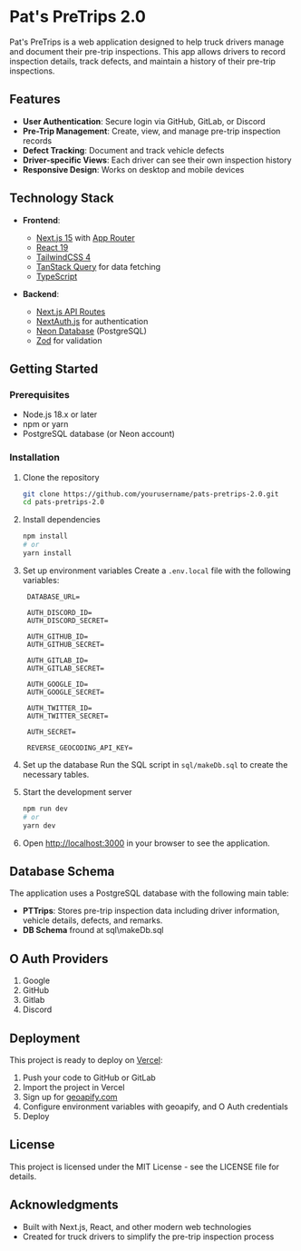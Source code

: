 # Pat's PreTrips 2.0
 
Pat's PreTrips is a web application designed to help truck drivers manage and document their pre-trip inspections. This app allows drivers to record inspection details, track defects, and maintain a history of their pre-trip inspections.
 
## Features
 
- **User Authentication**: Secure login via GitHub, GitLab, or Discord
- **Pre-Trip Management**: Create, view, and manage pre-trip inspection records
- **Defect Tracking**: Document and track vehicle defects
- **Driver-specific Views**: Each driver can see their own inspection history
- **Responsive Design**: Works on desktop and mobile devices
 
## Technology Stack
 
- **Frontend**:
  - [Next.js 15](https://nextjs.org/) with [App Router](https://nextjs.org/docs/app)
  - [React 19](https://react.dev/)
  - [TailwindCSS 4](https://tailwindcss.com/)
  - [TanStack Query](https://tanstack.com/query/latest) for data fetching
  - [TypeScript](https://www.typescriptlang.org/)
 
- **Backend**:
  - [Next.js API Routes](https://nextjs.org/docs/api-routes/introduction)
  - [NextAuth.js](https://next-auth.js.org/) for authentication
  - [Neon Database](https://neon.tech/) (PostgreSQL)
  - [Zod](https://zod.dev/) for validation
 
## Getting Started
 
### Prerequisites
 
- Node.js 18.x or later
- npm or yarn
- PostgreSQL database (or Neon account)
 
### Installation
 
1. Clone the repository
   ```bash
   git clone https://github.com/yourusername/pats-pretrips-2.0.git
   cd pats-pretrips-2.0
   ```
 
2. Install dependencies
   ```bash
   npm install
   # or
   yarn install
   ```
 
3. Set up environment variables
   Create a `.env.local` file with the following variables:
   ```
    DATABASE_URL=

    AUTH_DISCORD_ID=
    AUTH_DISCORD_SECRET=
    
    AUTH_GITHUB_ID=
    AUTH_GITHUB_SECRET=

    AUTH_GITLAB_ID=
    AUTH_GITLAB_SECRET=

    AUTH_GOOGLE_ID=
    AUTH_GOOGLE_SECRET=

    AUTH_TWITTER_ID=
    AUTH_TWITTER_SECRET=

    AUTH_SECRET=

    REVERSE_GEOCODING_API_KEY=
   ```
 
4. Set up the database
   Run the SQL script in `sql/makeDb.sql` to create the necessary tables.
 
5. Start the development server
   ```bash
   npm run dev
   # or
   yarn dev
   ```
 
6. Open [http://localhost:3000](http://localhost:3000) in your browser to see the application.
 
## Database Schema
 
The application uses a PostgreSQL database with the following main table:
 
- **PTTrips**: Stores pre-trip inspection data including driver information, vehicle details, defects, and remarks.
- **DB Schema** fround at sql\makeDb.sql
 
## O Auth Providers

1. Google
2. GitHub
3. Gitlab
4. Discord

## Deployment
 
This project is ready to deploy on [Vercel](https://vercel.com):
 
1. Push your code to GitHub or GitLab
2. Import the project in Vercel
3. Sign up for [geoapify.com](https:.geoapify.com)
4. Configure environment variables with geoapify, and O Auth credentials
5. Deploy
 
## License
 
This project is licensed under the MIT License - see the LICENSE file for details.
 
## Acknowledgments
 
- Built with Next.js, React, and other modern web technologies
- Created for truck drivers to simplify the pre-trip inspection process